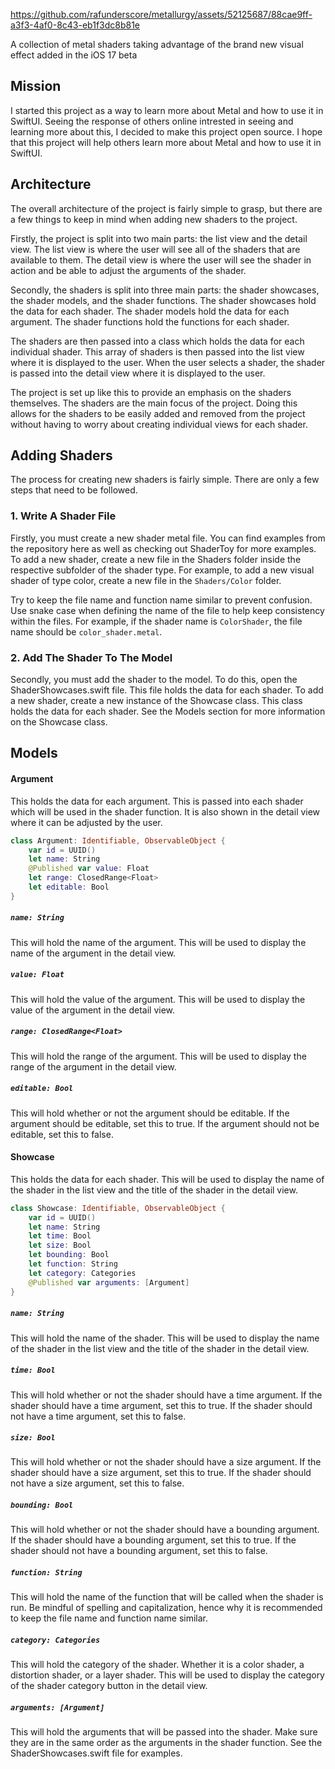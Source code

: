 https://github.com/rafunderscore/metallurgy/assets/52125687/88cae9ff-a3f3-4af0-8c43-eb1f3dc8b81e

A collection of metal shaders taking advantage of the brand new visual effect added in the iOS 17 beta

## Mission

I started this project as a way to learn more about Metal and how to use it in SwiftUI. Seeing the response of others online intrested in seeing and learning more about this, I decided to make this project open source. I hope that this project will help others learn more about Metal and how to use it in SwiftUI.

## Architecture

The overall architecture of the project is fairly simple to grasp, but there are a few things to keep in mind when adding new shaders to the project.

Firstly, the project is split into two main parts: the list view and the detail view. The list view is where the user will see all of the shaders that are available to them. The detail view is where the user will see the shader in action and be able to adjust the arguments of the shader.

Secondly, the shaders is split into three main parts: the shader showcases, the shader models, and the shader functions. The shader showcases hold the data for each shader. The shader models hold the data for each argument. The shader functions hold the functions for each shader.

The shaders are then passed into a class which holds the data for each individual shader. This array of shaders is then passed into the list view where it is displayed to the user. When the user selects a shader, the shader is passed into the detail view where it is displayed to the user.

The project is set up like this to provide an emphasis on the shaders themselves. The shaders are the main focus of the project. Doing this allows for the shaders to be easily added and removed from the project without having to worry about creating individual views for each shader.

## Adding Shaders

The process for creating new shaders is fairly simple. There are only a few steps that need to be followed.

### 1. Write A Shader File

Firstly, you must create a new shader metal file. You can find examples from the repository here as well as checking out ShaderToy for more examples. To add a new shader, create a new file in the Shaders folder inside the respective subfolder of the shader type. For example, to add a new visual shader of type color, create a new file in the <code>Shaders/Color</code> folder. 

Try to keep the file name and function name similar to prevent confusion. Use snake case when defining the name of the file to help keep consistency within the files. For example, if the shader name is <code>ColorShader</code>, the file name should be <code>color_shader.metal</code>.

### 2. Add The Shader To The Model

Secondly, you must add the shader to the model. To do this, open the ShaderShowcases.swift file. This file holds the data for each shader. To add a new shader, create a new instance of the Showcase class. This class holds the data for each shader. See the Models section for more information on the Showcase class.

## Models

#### Argument 

This holds the data for each argument. This is passed into each shader which will be used in the shader function. It is also shown in the detail view where it can be adjusted by the user.

```swift
class Argument: Identifiable, ObservableObject {
    var id = UUID()
    let name: String
    @Published var value: Float
    let range: ClosedRange<Float>
    let editable: Bool
}
```

##### `name: String`

This will hold the name of the argument. This will be used to display the name of the argument in the detail view.

##### `value: Float`

This will hold the value of the argument. This will be used to display the value of the argument in the detail view.

##### `range: ClosedRange<Float>`

This will hold the range of the argument. This will be used to display the range of the argument in the detail view.

##### `editable: Bool`

This will hold whether or not the argument should be editable. If the argument should be editable, set this to true. If the argument should not be editable, set this to false.

#### Showcase 

This holds the data for each shader. This will be used to display the name of the shader in the list view and the title of the shader in the detail view.

```swift
class Showcase: Identifiable, ObservableObject {
    var id = UUID()
    let name: String
    let time: Bool
    let size: Bool
    let bounding: Bool
    let function: String
    let category: Categories
    @Published var arguments: [Argument]
}
```

##### `name: String`

This will hold the name of the shader. This will be used to display the name of the shader in the list view and the title of the shader in the detail view.

##### `time: Bool`

This will hold whether or not the shader should have a time argument. If the shader should have a time argument, set this to true. If the shader should not have a time argument, set this to false.

##### `size: Bool`

This will hold whether or not the shader should have a size argument. If the shader should have a size argument, set this to true. If the shader should not have a size argument, set this to false.

##### `bounding: Bool`

This will hold whether or not the shader should have a bounding argument. If the shader should have a bounding argument, set this to true. If the shader should not have a bounding argument, set this to false.

##### `function: String`

This will hold the name of the function that will be called when the shader is run. Be mindful of spelling and capitalization, hence why it is recommended to keep the file name and function name similar.

##### `category: Categories`

This will hold the category of the shader. Whether it is a color shader, a distortion shader, or a layer shader. This will be used to display the category of the shader category button in the detail view.

##### `arguments: [Argument]`

This will hold the arguments that will be passed into the shader. Make sure they are in the same order as the arguments in the shader function. See the ShaderShowcases.swift file for examples.
